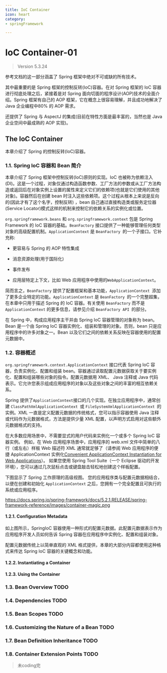 ```yaml
---
title: IoC Container
icon: heart
category:
- springFramework

---
```

# IoC Container-01

>Version 5.3.24

参考文档的这一部分涵盖了 Spring 框架中绝对不可或缺的所有技术。

其中最重要的是 Spring 框架的控制反转(IoC)容器。在对 Spring 框架的 IoC 容器进行彻底处理之后，紧接着是对 Spring 面向切面的程序设计(AOP)技术的全面介绍。Spring 框架有自己的 AOP 框架，它在概念上很容易理解，并且成功地解决了 Java 企业编程中80% 的 AOP 需求。

还提供了 Spring 与 AspectJ 的集成(目前在特性方面是最丰富的，当然也是 Java 企业空间中最成熟的 AOP 实现)。



## The IoC Container

本章介绍了 Spring 的控制反转(IoC)容器。

### 1.1. Spring IoC 容器和 Bean 简介

本章介绍了 Spring 框架中控制反转(IoC)原则的实现。IoC 也被称为依赖注入(DI)。这是一个过程，对象仅通过构造函数参数、工厂方法的参数或从工厂方法构造或返回后在对象实例上设置的属性来定义它们的依赖项(也就是它们使用的其他对象)。容器然后在创建 bean 时注入这些依赖项。这个过程从根本上来说是反向的(因此才有了这个名字，控制反转) ，bean 自己通过直接构造类或服务定位器(Service Locator)模式这样的机制来控制它的依赖关系的实例化或位置。

`org.springframework.beans` 和 `org.springframework.context` 包是 Spring Framework 的 IoC 容器的基础。`BeanFactory` 接口提供了一种能够管理任何类型对象的高级配置机制。`ApplicationContext` 是 `BeanFactory `的一个子接口。它补充称:

+ 更容易与 Spring 的 AOP 特性集成

+ 消息资源处理(用于国际化)

+ 事件发布

+ 应用层特定上下文，比如 Web 应用程序中使用的`WebApplicationContext`。

简而言之，`BeanFactory` 提供了配置框架和基本功能，`ApplicationContext `添加了更多企业特定的功能。`ApplicationContext` 是 `BeanFactory `的一个完整超集，在本章中只用于描述 Spring 的 IoC 容器。有关使用 `BeanFactory` 而不是 `ApplicationContext` 的更多信息，请参见介绍 `BeanFactory API `的部分。

在 Spring 中，构成应用程序主干并由 Spring IoC 容器管理的对象称为 bean。Bean 是一个由 Spring IoC 容器实例化、组装和管理的对象。否则，bean 只是应用程序中的许多对象之一。Bean 以及它们之间的依赖关系反映在容器使用的配置元数据中。

### 1.2. 容器概述

`org.springframework.context.ApplicationContext` 接口代表 Spring IoC 容器，负责实例化、配置和组装 bean。容器通过读取配置元数据获取关于要实例化、配置和组装哪些对象的指令。配置元数据用 XML、 Java 注释或 Java 代码表示。它允许您表示组成应用程序的对象以及这些对象之间的丰富的相互依赖关系。

Spring 提供了` ApplicationContext `接口的几个实现。在独立应用程序中，通常创建 `ClassPathXmlApplicationContext `或 `FileSystemXmlApplicationContext `的实例。XML 一直是定义配置元数据的传统格式，您可以指示容器使用 Java 注释或代码作为元数据格式，方法是提供少量 XML 配置，以声明方式启用对这些额外元数据格式的支持。

在大多数应用场景中，不需要显式的用户代码来实例化一个或多个 Spring IoC 容器实例。 例如，在 Web 应用程序场景中，应用程序的 web.xml 文件中简单的八行（或左右）样板 Web 描述符 XML 通常就足够了（请参阅 Web 应用程序的便捷 ApplicationContext 实例化[Convenient ApplicationContext Instantiation for Web Applications](https://docs.spring.io/spring-framework/docs/5.2.1.RELEASE/spring-framework-reference/core.html#context-create)）。 如果您使用 Spring Tool Suite（一个 Eclipse 驱动的开发环境），您可以通过几次鼠标点击或键盘敲击轻松地创建这个样板配置。

下图显示了 Spring 工作原理的高级视图。 您的应用程序类与配置元数据相结合，以便在创建和初始化 `ApplicationContext` 之后，您拥有一个完全配置且可执行的系统或应用程序。

https://docs.spring.io/spring-framework/docs/5.2.1.RELEASE/spring-framework-reference/images/container-magic.png

#### 1.2.1. Configuration Metadata

如上图所示，SpringIoC 容器使用一种形式的配置元数据。此配置元数据表示作为应用程序开发人员如何告诉 Spring 容器在应用程序中实例化、配置和组装对象。

配置元数据传统上以简单直观的 XML 格式提供，本章的大部分内容都使用这种格式来传达 Spring IoC 容器的关键概念和功能。

#### 1.2.2. Instantiating a Container

#### 1.2.3. Using the Container

### 1.3. Bean Overview TODO

### 1.4. Dependencies TODO

### 1.5. Bean Scopes TODO

### 1.6. Customizing the Nature of a Bean TODO

### 1.7. Bean Definition Inheritance TODO

### 1.8. Container Extension Points TODO

>
> 未coding完
